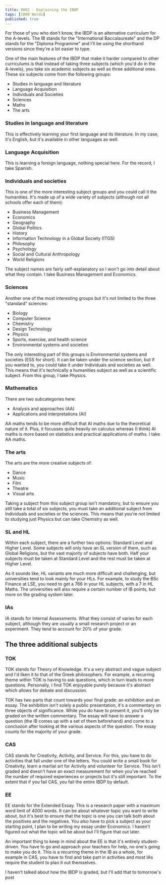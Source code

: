 ```yaml
---
title: 0002 - Explaining the IBDP
tags: [1000 Words]
published: true
---
```


For those of you who don't know, the IBDP is an alternative curriculum for the A-levels. The IB stands for the "International Baccalaureate" and the DP stands for the "Diploma Programme" and I'll be using the shorthand versions since they're a lot easier to type.

One of the main features of the IBDP that make it harder compared to other curriculums is that instead of taking three subjects (which you'd do in the A-levels), you take six academic subjects as well as three additional ones. These six subjects come from the following groups:

- Studies in language and literature
- Language Acquisition
- Individuals and Societies
- Sciences
- Maths
- The arts

### Studies in language and literature
This is effectively learning your first language and its literature. In my case, it's English, but it's available in other languages as well. 

### Language Acquisition
This is learning a foreign language, nothing special here. For the record, I take Spanish.

### Individuals and societies
This is one of the more interesting subject groups and you could call it the humanities. It's made up of a wide variety of subjects (although not all schools offer each of them):

- Business Management
- Economics
- Geography
- Global Politics
- History
- Information Technology in a Global Society (ITGS)
- Philosophy
- Psychology
- Social and Cultural Anthropology
- World Religions

The subject names are fairly self-explanatory so I won't go into detail about what they contain. I take Business Management and Economics.

### Sciences
Another one of the most interesting groups but it's not limited to the three "standard" sciences:

- Biology
- Computer Science
- Chemistry
- Design Technology
- Physics
- Sports, exercise, and health science
- Environmental systems and societies

The only interesting part of this groups is Environmental systems and societies (ESS for short). It can be taken under the science section, but if you wanted to, you could take it under Individuals and societies as well. This means that it's technically a humanities subject as well as a scientific subject. From this group, I take Physics.

### Mathematics
There are two subcategories here:

- Analysis and approaches (AA)
- Applications and interpretations (AI)

AA maths tends to be more difficult that AI maths due to the theoretical nature of it. Plus, it focusses quite heavily on calculus whereas (I think) AI maths is more based on statistics and practical applications of maths. I take AA maths.

### The arts
The arts are the more creative subjects of:

- Dance
- Music
- Film
- Theatre
- Visual arts

Taking a subject from this subject group isn't mandatory, but to ensure you still take a total of six subjects, you must take an additional subject from Individuals and societies or the sciences. This means that you're not limited to studying just Physics but can take Chemistry as well.

### SL and HL
Within each subject, there are a further two options: Standard Level and Higher Level. Some subjects will only have an SL version of them, such as Global Religions, but the vast majority of subjects have both. Half your subjects must be taken at Standard Level and the rest must be taken at Higher Level.

As it sounds like, HL variants are much more difficult and challenging, but universities tend to look mainly for your HLs. For example, to study the BSc Finance at LSE, you need to get a 766 in your HL subjects, with a 7 in HL Maths. The universities will also require a certain number of IB points, but more on the grading system later.

### IAs
IA stands for Internal Assessments. What they consist of varies for each subject, although they are usually a small research project or an experiment. They tend to account for 20% of your grade.

## The three additional subjects
### TOK
TOK stands for Theory of Knowledge. It's a very abstract and vague subject and I'd liken it to that of the Greek philosophers. For example, a recurring theme within TOK is having to ask questions, which in turn leads to more questions. Personally, I find TOK enjoyable purely because it's abstract which allows for debate and discussion.

TOK has two parts that count towards your final grade: an exhibition and an essay. The exhibition isn't solely a public presentation, it's a commentary on three objects of significance. While you do have to present it, you'll only be graded on the written commentary. The essay will have to answer a question (the IB comes up with a set of them beforehand) and come to a conclusion after looking at the various aspects of the question. The essay counts for the majority of your grade.

### CAS
CAS stands for Creativity, Activity, and Service. For this, you have to do activities that fall under one of the letters. You could write a small book for Creativity, learn a martial art for Activity and volunteer for Service. This isn't graded and doesn't have an exact measurement for when you've reached the number of required experiences or projects but it's still important. To the extent that if you fail CAS, you fail the entire IBDP by default.

### EE
EE stands for the Extended Essay. This is a research paper with a maximum word limit of 4000 words. It can be about whatever topic you want to write about, but it's best to ensure that the topic is one you can talk both about the positives and the negatives. You also have to pick a subject as your starting point, I plan to be writing my essay under Economics. I haven't figured out what the topic will be about but I'll figure that out later.

An important thing to keep in mind about the EE is that it's entirely student-driven. You have to go and approach your teachers for help, no one's going to make you do it. This is a recurring theme in the IB as a whole, for example in CAS, you have to find and take part in activities and most IAs require the student to plan it out themselves.

I haven't talked about how the IBDP is graded, but I'll add that to tomorrow's post